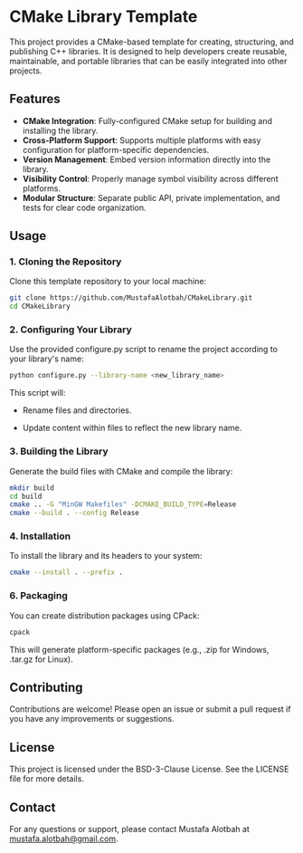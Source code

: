 # CMake Library Template

This project provides a CMake-based template for creating, structuring, and publishing C++ libraries. 
It is designed to help developers create reusable, maintainable, and portable libraries that can be easily integrated into other projects.

## Features

- **CMake Integration**: Fully-configured CMake setup for building and installing the library.
- **Cross-Platform Support**: Supports multiple platforms with easy configuration for platform-specific dependencies.
- **Version Management**: Embed version information directly into the library.
- **Visibility Control**: Properly manage symbol visibility across different platforms.
- **Modular Structure**: Separate public API, private implementation, and tests for clear code organization.

## Usage

### 1. Cloning the Repository

   Clone this template repository to your local machine:

   ```bash
   git clone https://github.com/MustafaAlotbah/CMakeLibrary.git
   cd CMakeLibrary
   ```

### 2. Configuring Your Library

   Use the provided configure.py script to rename the project according to your library's name:

   ```bash
   python configure.py --library-name <new_library_name>
   ```

   This script will:

   - Rename files and directories.

   - Update content within files to reflect the new library name.

### 3. Building the Library

   Generate the build files with CMake and compile the library:

   ```bash
   mkdir build
   cd build
   cmake .. -G "MinGW Makefiles" -DCMAKE_BUILD_TYPE=Release
   cmake --build . --config Release
   ```

### 4. Installation

   To install the library and its headers to your system:

   ```bash
   cmake --install . --prefix .
   ```

### 6. Packaging

   You can create distribution packages using CPack:

   ```bash
   cpack
   ```

   This will generate platform-specific packages (e.g., .zip for Windows, .tar.gz for Linux).


## Contributing

Contributions are welcome! Please open an issue or submit a pull request if you have any improvements or suggestions.

## License

This project is licensed under the BSD-3-Clause License. See the LICENSE file for more details.

## Contact

For any questions or support, please contact Mustafa Alotbah at [mustafa.alotbah@gmail.com](mailto:mustafa.alotbah@gmail.com).